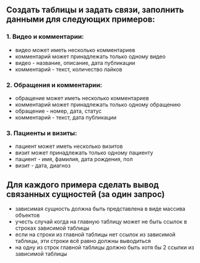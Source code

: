 ## Создать таблицы и задать связи, заполнить данными для следующих примеров:

### 1. Видео и комментарии:
- видео может иметь несколько комментариев
- комментарий может принадлежать только одному видео
- видео - название, описание, дата публикации
- комментарий - текст, количество лайков

### 2. Обращения и комментарии:
- обращение может иметь несколько комментариев
- комментарий может принадлежать только одному обращению
- обращение - номер, дата, статус
- комментарий - текст, дата публикации

### 3. Пациенты и визиты:
- пациент может иметь несколько визитов
- визит может принадлежать только одному пациенту
- пациент - имя, фамилия, дата рождения, пол
- визит - дата, диагноз

## Для каждого примера сделать вывод связанных сущностей (за один запрос)
- зависимая сущность должна быть представлена в виде массива объектов
- учесть случай когда на главную таблицу может не быть ссылок в строках зависимой таблицы
- если на строки из главной таблицы нет ссылок из зависимой таблицы, эти строки всё равно должны выводиться
- на одну из строк главной таблицы должно быть хотя бы 2 ссылки из зависимой таблицы
